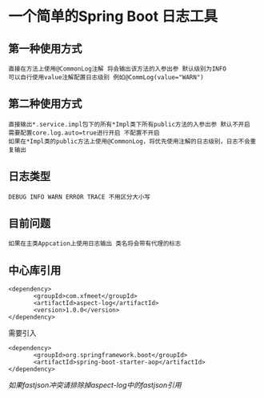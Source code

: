 # 一个简单的Spring Boot 日志工具

## 第一种使用方式
    直接在方法上使用@CommonLog注解 将会输出该方法的入参出参 默认级别为INFO
    可以自行使用value注解配置日志级别 例如@CommLog(value="WARN")
## 第二种使用方式
    直接输出*.service.impl包下的所有*Impl类下所有public方法的入参出参 默认不开启 
    需要配置core.log.auto=true进行开启 不配置不开启
    如果在*Impl类的public方法上使用@CommonLog，将优先使用注解的日志级别，日志不会重复输出
## 日志类型
    DEBUG INFO WARN ERROR TRACE 不用区分大小写
## 目前问题
    如果在主类Appcation上使用日志输出 类名将会带有代理的标志
## 中心库引用
    <dependency>
           <groupId>com.xfmeet</groupId>
           <artifactId>aspect-log</artifactId>
           <version>1.0.0</version>
    </dependency>
    
 需要引入
 
    <dependency>
           <groupId>org.springframework.boot</groupId>
           <artifactId>spring-boot-starter-aop</artifactId>
    </dependency>
    
*如果fastjson冲突请排除掉aspect-log中的fastjson引用*
    
